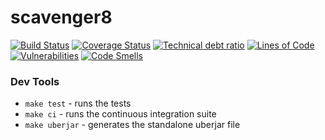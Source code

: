 # scavenger8

[![Build Status](https://travis-ci.org/donbonifacio/scavenger8.svg?branch=master)](https://travis-ci.org/donbonifacio/scavenger8) [![Coverage Status](https://coveralls.io/repos/github/donbonifacio/scavenger8/badge.svg)](https://coveralls.io/github/donbonifacio/scavenger8) [![Technical debt ratio](https://sonarqube.com/api/badges/measure?key=code.donbonifacio:scavenger8&metric=sqale_debt_ratio)](https://sonarqube.com/dashboard?id=code.donbonifacio%3Ascavenger8) [![Lines of Code](https://sonarqube.com/api/badges/measure?key=code.donbonifacio:scavenger8&metric=ncloc)](https://sonarqube.com/dashboard?id=code.donbonifacio%3Ascavenger8) [![Vulnerabilities](https://sonarqube.com/api/badges/measure?key=code.donbonifacio:scavenger8&metric=vulnerabilities)](https://sonarqube.com/dashboard?id=code.donbonifacio%3Ascavenger8) [![Code Smells](https://sonarqube.com/api/badges/measure?key=code.donbonifacio:scavenger8&metric=code_smells)](https://sonarqube.com/dashboard?id=code.donbonifacio%3Ascavenger8)

### Dev Tools

* `make test` - runs the tests
* `make ci` - runs the continuous integration suite
* `make uberjar` - generates the standalone uberjar file

